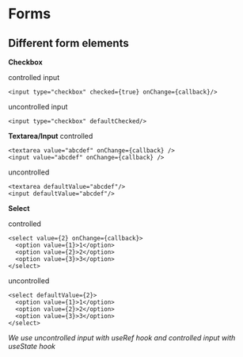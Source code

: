 # Forms

## Different form elements

**Checkbox**

controlled input

```JSX
<input type="checkbox" checked={true} onChange={callback}/>
```

uncontrolled input

```JSX
<input type="checkbox" defaultChecked/>
```

**Textarea/Input**
controlled

```JSX
<textarea value="abcdef" onChange={callback} />
<input value="abcdef" onChange={callback} />
```

uncontrolled

```JSX
<textarea defaultValue="abcdef"/>
<input defaultValue="abcdef"/>
```

**Select**

controlled

```JSX
<select value={2} onChange={callback}>
  <option value={1}>1</option>
  <option value={2}>2</option>
  <option value={3}>3</option>
</select>
```

uncontrolled

```JSX
<select defaultValue={2}>
  <option value={1}>1</option>
  <option value={2}>2</option>
  <option value={3}>3</option>
</select>
```

_We use uncontrolled input with useRef hook and controlled input with useState hook_

